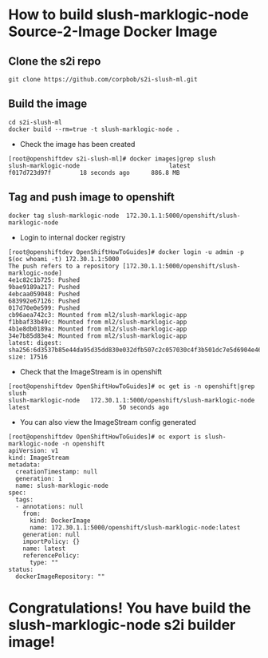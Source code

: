 # How to build slush-marklogic-node Source-2-Image Docker Image

## Clone the s2i repo

```
git clone https://github.com/corpbob/s2i-slush-ml.git
```

## Build the image
```
cd s2i-slush-ml
docker build --rm=true -t slush-marklogic-node .
```
- Check the image has been created

```
[root@openshiftdev s2i-slush-ml]# docker images|grep slush
slush-marklogic-node                         latest              f017d723d97f        18 seconds ago      886.8 MB
```
## Tag and push image to openshift

```
docker tag slush-marklogic-node  172.30.1.1:5000/openshift/slush-marklogic-node

```
- Login to internal docker registry

```
[root@openshiftdev OpenShiftHowToGuides]# docker login -u admin -p $(oc whoami -t) 172.30.1.1:5000
The push refers to a repository [172.30.1.1:5000/openshift/slush-marklogic-node]
4e1c82c1b725: Pushed 
9bae9189a217: Pushed 
4ebcaa059048: Pushed 
683992e67126: Pushed 
017d70e0e599: Pushed 
cb96aea742c3: Mounted from ml2/slush-marklogic-app 
f1bbaf33b49c: Mounted from ml2/slush-marklogic-app 
4b1e8db0189a: Mounted from ml2/slush-marklogic-app 
34e7b85d83e4: Mounted from ml2/slush-marklogic-app 
latest: digest: sha256:6d3537b85e44da95d35dd830e032dfb507c2c057030c4f3b501dc7e5d6904e46 size: 17516
```
- Check that the ImageStream is in openshift

```
[root@openshiftdev OpenShiftHowToGuides]# oc get is -n openshift|grep slush
slush-marklogic-node   172.30.1.1:5000/openshift/slush-marklogic-node   latest                         50 seconds ago
```

- You can also view the ImageStream config generated
```
[root@openshiftdev OpenShiftHowToGuides]# oc export is slush-marklogic-node -n openshift
apiVersion: v1
kind: ImageStream
metadata:
  creationTimestamp: null
  generation: 1
  name: slush-marklogic-node
spec:
  tags:
  - annotations: null
    from:
      kind: DockerImage
      name: 172.30.1.1:5000/openshift/slush-marklogic-node:latest
    generation: null
    importPolicy: {}
    name: latest
    referencePolicy:
      type: ""
status:
  dockerImageRepository: ""
```
# Congratulations! You have build the slush-marklogic-node s2i builder image!
